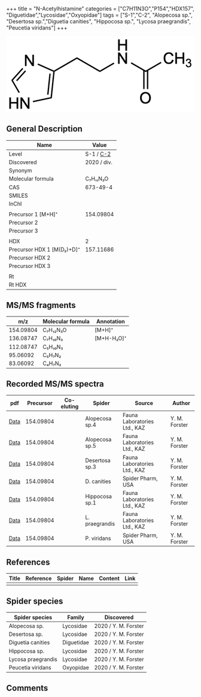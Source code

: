 +++
title = "N-Acetylhistamine"
categories = ["C7H11N3O","P154","HDX157",
"Diguetidae","Lycosidae","Oxyopidae"]
tags = ["S-1","C-2",
"Alopecosa sp.",
"Desertosa sp.","Diguetia canities",
"Hippocosa sp.",
"Lycosa praegrandis",
"Peucetia viridans"]
+++

![](/img/N-Acetylhistamine.png)

## General Description

| Name                      | Value                                                           |
|---------------------------|-----------------------------------------------------------------|
| Level                     | S-1 / [C-2](http://www.massbank.jp/RecordDisplay.jsp?id=KO002234) |
| Discovered                | 2020 / div.                                                     |
| Synonym                   |                                                                 |
| Molecular formula         | C₇H₁₁N₃O                                                        |
| CAS                       | 673-49-4                                                        |
| SMILES |   |
| InChI  |   |
|                           |                                                                 |
| Precursor 1 [M+H]⁺        | 154.09804                                                       |
| Precursor 2               |                                                                 |
| Precursor 3               |                                                                 |
|                           |                                                                 |
| HDX                       | 2                                                               |
| Precursor HDX 1 [M(D₂)+D]⁺ | 157.11686                                                       |
| Precursor HDX 2           |                                                                 |
| Precursor HDX 3           |                                                                 |
|                           |                                                                 |
| Rt                        |                                                                 |
| Rt HDX                    |                                                                 |

## MS/MS fragments

| m/z       | Molecular formula | Annotation |
|-----------|-------------------|------------|
| 154.09804 | C₇H₁₂N₃O          | [M+H]⁺     |
| 136.08747 | C₇H₁₀N₃           | [M+H-H₂O]⁺ |
| 112.08747 | C₅H₁₀N₃           |            |
| 95.06092  | C₅H₇N₂            |            |
| 83.06092  | C₄H₇N₂            |            |

## Recorded MS/MS spectra

| pdf | Precursor | Co-eluting | Spider | Source | Author |
|-----|-----------|------------|--------|--------|--------|
| [Data](/pdf/Alopecosa-sp4/154_N-acetylhystamine_Al-sp4.pdf) | 154.09804 |           | Alopecosa sp.4 | Fauna Laboratories Ltd., KAZ | Y. M. Forster |
| [Data](/pdf/Alopecosa-sp5/154_N-acetylhystamine_Al-sp5.pdf) | 154.09804 |           | Alopecosa sp.5 | Fauna Laboratories Ltd., KAZ | Y. M. Forster |
| [Data](/pdf/Desertosa-sp3/154_N-acetylhystamine_De-sp3.pdf) | 154.09804 |           | Desertosa sp.3 | Fauna Laboratories Ltd., KAZ | Y. M. Forster |
| [Data](/pdf/D-canities/154_N-acetylhystamine_Dc.pdf) | 154.09804 |           | D. canities | Spider Pharm, USA | Y. M. Forster |
| [Data](/pdf/Hippocosa-sp1/154_N-acetylhystamine_Hi-sp1.pdf) | 154.09804 |           | Hippocosa sp.1 | Fauna Laboratories Ltd., KAZ | Y. M. Forster |
| [Data](/pdf/L-praegrandis/154_N-acetylhystamine_Lp.pdf) | 154.09804 |           | L. praegrandis | Fauna Laboratories Ltd., KAZ | Y. M. Forster |
| [Data](/pdf/P-viridans/154_N-acetylhystamine_Pv.pdf) | 154.09804 |           | P. viridans | Spider Pharm, USA | Y. M. Forster |

## References

| Title | Reference | Spider | Name | Content | Link |
|-------|-----------|--------|------|---------|------|
|       |           |        |      |         |      |

## Spider species

| Spider species     | Family     | Discovered           |
|--------------------|------------|----------------------|
| Alopecosa sp.      | Lycosidae  | 2020 / Y. M. Forster |
| Desertosa sp.      | Lycosidae  | 2020 / Y. M. Forster |
| Diguetia canities  | Diguetidae | 2020 / Y. M. Forster |
| Hippocosa sp.      | Lycosidae  | 2020 / Y. M. Forster |
| Lycosa praegrandis | Lycosidae  | 2020 / Y. M. Forster |
| Peucetia viridans  | Oxyopidae  | 2020 / Y. M. Forster |

## Comments